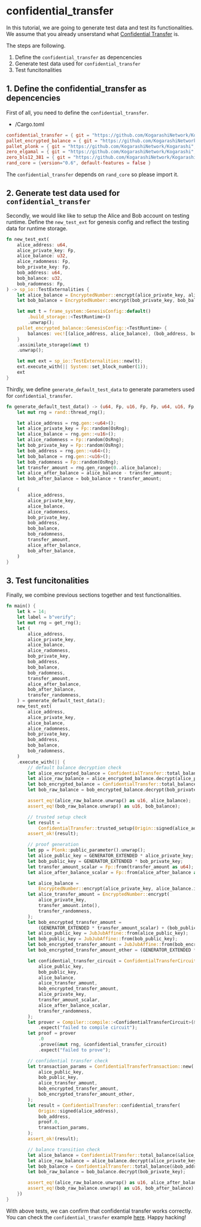 # confidential_transfer

In this tutorial, we are going to generate test data and test its functionalities. We assume that you already unserstand what [Confidential Transfer](./2_1_confidential_transfer.md) is.

The steps are following.

1. Define the `confidential_transfer` as depencencies
2. Generate test data used for `confidential_transfer`
3. Test funcitonalities

## 1. Define the confidential_transfer as depencencies
First of all, you need to define the `confidential_transfer`.

- <your-pallet>/Cargo.toml
```toml
confidential_transfer = { git = "https://github.com/KogarashiNetwork/Kogarashi", branch = "master", default-features = false }
pallet_encrypted_balance = { git = "https://github.com/KogarashiNetwork/Kogarashi", branch = "master", default-features = false }
pallet_plonk = { git = "https://github.com/KogarashiNetwork/Kogarashi", branch = "master", default-features = false }
zero_elgamal = { git = "https://github.com/KogarashiNetwork/Kogarashi", branch = "master", default-features = false }
zero_bls12_381 = { git = "https://github.com/KogarashiNetwork/Kogarashi", branch = "master", default-features = false }
rand_core = {version="0.6", default-features = false }
```

The `confidential_transfer` depends on `rand_core` so please import it.

## 2. Generate test data used for `confidential_transfer`
Secondly, we would like like to setup the Alice and Bob account on testing runtime. Define the `new_test_ext` for genesis config and reflect the testing data for runtime storage.

```rust
fn new_test_ext(
    alice_address: u64,
    alice_private_key: Fp,
    alice_balance: u32,
    alice_radomness: Fp,
    bob_private_key: Fp,
    bob_address: u64,
    bob_balance: u32,
    bob_radomness: Fp,
) -> sp_io::TestExternalities {
    let alice_balance = EncryptedNumber::encrypt(alice_private_key, alice_balance, alice_radomness);
    let bob_balance = EncryptedNumber::encrypt(bob_private_key, bob_balance, bob_radomness);

    let mut t = frame_system::GenesisConfig::default()
        .build_storage::<TestRuntime>()
        .unwrap();
    pallet_encrypted_balance::GenesisConfig::<TestRuntime> {
        balances: vec![(alice_address, alice_balance), (bob_address, bob_balance)],
    }
    .assimilate_storage(&mut t)
    .unwrap();

    let mut ext = sp_io::TestExternalities::new(t);
    ext.execute_with(|| System::set_block_number(1));
    ext
}
```

Thirdly, we define `generate_default_test_data` to generate parameters used for `confidential_transfer`.

```rust
fn generate_default_test_data() -> (u64, Fp, u16, Fp, Fp, u64, u16, Fp, u16, u16, u16) {
    let mut rng = rand::thread_rng();

    let alice_address = rng.gen::<u64>();
    let alice_private_key = Fp::random(OsRng);
    let alice_balance = rng.gen::<u16>();
    let alice_radomness = Fp::random(OsRng);
    let bob_private_key = Fp::random(OsRng);
    let bob_address = rng.gen::<u64>();
    let bob_balance = rng.gen::<u16>();
    let bob_radomness = Fp::random(OsRng);
    let transfer_amount = rng.gen_range(0..alice_balance);
    let alice_after_balance = alice_balance - transfer_amount;
    let bob_after_balance = bob_balance + transfer_amount;

    (
        alice_address,
        alice_private_key,
        alice_balance,
        alice_radomness,
        bob_private_key,
        bob_address,
        bob_balance,
        bob_radomness,
        transfer_amount,
        alice_after_balance,
        bob_after_balance,
    )
}
```

## 3. Test funcitonalities
Finally, we combine previous sections together and test functionalities.

```rust
fn main() {
    let k = 14;
    let label = b"verify";
    let mut rng = get_rng();
    let (
        alice_address,
        alice_private_key,
        alice_balance,
        alice_radomness,
        bob_private_key,
        bob_address,
        bob_balance,
        bob_radomness,
        transfer_amount,
        alice_after_balance,
        bob_after_balance,
        transfer_randomness,
    ) = generate_default_test_data();
    new_test_ext(
        alice_address,
        alice_private_key,
        alice_balance,
        alice_radomness,
        bob_private_key,
        bob_address,
        bob_balance,
        bob_radomness,
    )
    .execute_with(|| {
        // default balance decryption check
        let alice_encrypted_balance = ConfidentialTransfer::total_balance(&alice_address);
        let alice_raw_balance = alice_encrypted_balance.decrypt(alice_private_key);
        let bob_encrypted_balance = ConfidentialTransfer::total_balance(&bob_address);
        let bob_raw_balance = bob_encrypted_balance.decrypt(bob_private_key);

        assert_eq!(alice_raw_balance.unwrap() as u16, alice_balance);
        assert_eq!(bob_raw_balance.unwrap() as u16, bob_balance);

        // trusted setup check
        let result =
            ConfidentialTransfer::trusted_setup(Origin::signed(alice_address), k, rng.clone());
        assert_ok!(result);

        // proof generation
        let pp = Plonk::public_parameter().unwrap();
        let alice_public_key = GENERATOR_EXTENDED * alice_private_key;
        let bob_public_key = GENERATOR_EXTENDED * bob_private_key;
        let transfer_amount_scalar = Fp::from(transfer_amount as u64);
        let alice_after_balance_scalar = Fp::from(alice_after_balance as u64);

        let alice_balance =
            EncryptedNumber::encrypt(alice_private_key, alice_balance.into(), alice_radomness);
        let alice_transfer_amount = EncryptedNumber::encrypt(
            alice_private_key,
            transfer_amount.into(),
            transfer_randomness,
        );
        let bob_encrypted_transfer_amount =
            (GENERATOR_EXTENDED * transfer_amount_scalar) + (bob_public_key * transfer_randomness);
        let alice_public_key = JubJubAffine::from(alice_public_key);
        let bob_public_key = JubJubAffine::from(bob_public_key);
        let bob_encrypted_transfer_amount = JubJubAffine::from(bob_encrypted_transfer_amount);
        let bob_encrypted_transfer_amount_other = (GENERATOR_EXTENDED * transfer_randomness).into();

        let confidential_transfer_circuit = ConfidentialTransferCircuit::new(
            alice_public_key,
            bob_public_key,
            alice_balance,
            alice_transfer_amount,
            bob_encrypted_transfer_amount,
            alice_private_key,
            transfer_amount_scalar,
            alice_after_balance_scalar,
            transfer_randomness,
        );
        let prover = Compiler::compile::<ConfidentialTransferCircuit>(&pp, label)
            .expect("failed to compile circuit");
        let proof = prover
            .0
            .prove(&mut rng, &confidential_transfer_circuit)
            .expect("failed to prove");

        // confidential transfer check
        let transaction_params = ConfidentialTransferTransaction::new(
            alice_public_key,
            bob_public_key,
            alice_transfer_amount,
            bob_encrypted_transfer_amount,
            bob_encrypted_transfer_amount_other,
        );
        let result = ConfidentialTransfer::confidential_transfer(
            Origin::signed(alice_address),
            bob_address,
            proof.0,
            transaction_params,
        );
        assert_ok!(result);

        // balance transition check
        let alice_balance = ConfidentialTransfer::total_balance(&alice_address);
        let alice_raw_balance = alice_balance.decrypt(alice_private_key);
        let bob_balance = ConfidentialTransfer::total_balance(&bob_address);
        let bob_raw_balance = bob_balance.decrypt(bob_private_key);

        assert_eq!(alice_raw_balance.unwrap() as u16, alice_after_balance);
        assert_eq!(bob_raw_balance.unwrap() as u16, bob_after_balance);
    })
}
```
With above tests, we can confirm that confidential transfer works correctly. You can check the `confidential_transfer` example [here](https://github.com/KogarashiNetwork/Kogarashi/confidential_transfer.rs). Happy hacking!

